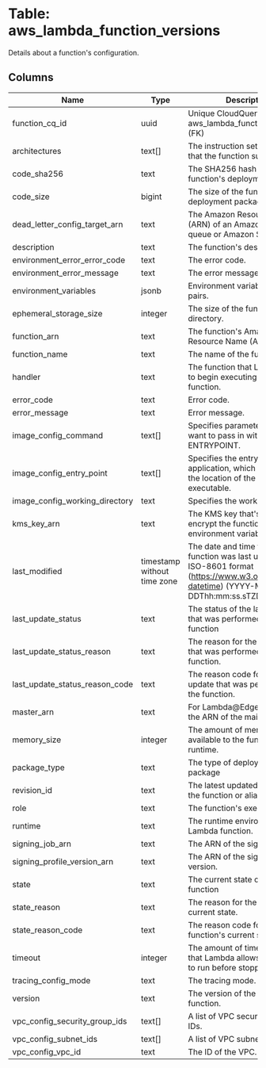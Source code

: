 
# Table: aws_lambda_function_versions
Details about a function's configuration.
## Columns
| Name        | Type           | Description  |
| ------------- | ------------- | -----  |
|function_cq_id|uuid|Unique CloudQuery ID of aws_lambda_functions table (FK)|
|architectures|text[]|The instruction set architecture that the function supports|
|code_sha256|text|The SHA256 hash of the function's deployment package.|
|code_size|bigint|The size of the function's deployment package, in bytes.|
|dead_letter_config_target_arn|text|The Amazon Resource Name (ARN) of an Amazon SQS queue or Amazon SNS topic.|
|description|text|The function's description.|
|environment_error_error_code|text|The error code.|
|environment_error_message|text|The error message.|
|environment_variables|jsonb|Environment variable key-value pairs.|
|ephemeral_storage_size|integer|The size of the function’s /tmp directory.|
|function_arn|text|The function's Amazon Resource Name (ARN).|
|function_name|text|The name of the function.|
|handler|text|The function that Lambda calls to begin executing your function.|
|error_code|text|Error code.|
|error_message|text|Error message.|
|image_config_command|text[]|Specifies parameters that you want to pass in with ENTRYPOINT.|
|image_config_entry_point|text[]|Specifies the entry point to their application, which is typically the location of the runtime executable.|
|image_config_working_directory|text|Specifies the working directory.|
|kms_key_arn|text|The KMS key that's used to encrypt the function's environment variables|
|last_modified|timestamp without time zone|The date and time that the function was last updated, in ISO-8601 format (https://www.w3.org/TR/NOTE-datetime) (YYYY-MM-DDThh:mm:ss.sTZD).|
|last_update_status|text|The status of the last update that was performed on the function|
|last_update_status_reason|text|The reason for the last update that was performed on the function.|
|last_update_status_reason_code|text|The reason code for the last update that was performed on the function.|
|master_arn|text|For Lambda@Edge functions, the ARN of the main function.|
|memory_size|integer|The amount of memory available to the function at runtime.|
|package_type|text|The type of deployment package|
|revision_id|text|The latest updated revision of the function or alias.|
|role|text|The function's execution role.|
|runtime|text|The runtime environment for the Lambda function.|
|signing_job_arn|text|The ARN of the signing job.|
|signing_profile_version_arn|text|The ARN of the signing profile version.|
|state|text|The current state of the function|
|state_reason|text|The reason for the function's current state.|
|state_reason_code|text|The reason code for the function's current state|
|timeout|integer|The amount of time in seconds that Lambda allows a function to run before stopping it.|
|tracing_config_mode|text|The tracing mode.|
|version|text|The version of the Lambda function.|
|vpc_config_security_group_ids|text[]|A list of VPC security groups IDs.|
|vpc_config_subnet_ids|text[]|A list of VPC subnet IDs.|
|vpc_config_vpc_id|text|The ID of the VPC.|
